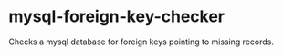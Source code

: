 mysql-foreign-key-checker
=========================

Checks a mysql database for foreign keys pointing to missing records.